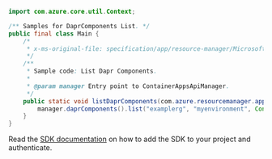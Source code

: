 ```java
import com.azure.core.util.Context;

/** Samples for DaprComponents List. */
public final class Main {
    /*
     * x-ms-original-file: specification/app/resource-manager/Microsoft.App/preview/2022-01-01-preview/examples/DaprComponents_List.json
     */
    /**
     * Sample code: List Dapr Components.
     *
     * @param manager Entry point to ContainerAppsApiManager.
     */
    public static void listDaprComponents(com.azure.resourcemanager.appcontainers.ContainerAppsApiManager manager) {
        manager.daprComponents().list("examplerg", "myenvironment", Context.NONE);
    }
}
```

Read the [SDK documentation](https://github.com/Azure/azure-sdk-for-java/blob/azure-resourcemanager-appcontainers_1.0.0-beta.1/sdk/appcontainers/azure-resourcemanager-appcontainers/README.md) on how to add the SDK to your project and authenticate.
